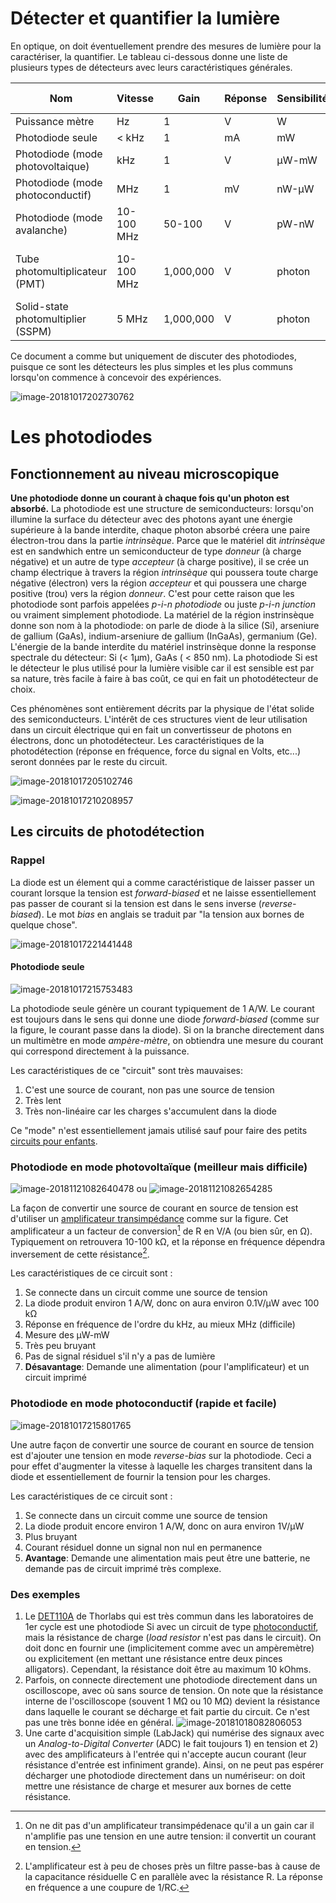 



# Détecter et quantifier la lumière

En optique, on doit éventuellement prendre des mesures de lumière pour la caractériser, la quantifier.  Le tableau ci-dessous donne une liste de plusieurs types de détecteurs avec leurs caractéristiques générales.


| Nom                             | Vitesse    | Gain      | Réponse | Sensibilité | Bruit intrinsèque                   |
| ------------------------------- | ---------- | --------- | ------- | ----------- | ------------------------------------ |
| Puissance mètre                 | Hz         | 1         | V       | W           | bas                                  |
| Photodiode seule | < kHz        | 1         | mA       | mW       | bas                                  |
| Photodiode (mode photovoltaique) | kHz        | 1         | V       | µW-mW       | bas                                  |
| Photodiode (mode photoconductif) | MHz        | 1         | mV      | nW-µW       | moyen                                |
| Photodiode (mode avalanche) | 10-100 MHz | 50-100    | V       | pW-nW       | moyen                                |
| Tube photomultiplicateur (PMT)  | 10-100 MHz | 1,000,000 | V     | photon      | faible en compte, haut en analogique |
| Solid-state photomultiplier (SSPM) | 5 MHz      | 1,000,000 | V      | photon      | faible-moyen                         |

Ce document a comme but uniquement de discuter des photodiodes, puisque ce sont les détecteurs les plus simples et les plus communs lorsqu'on commence à concevoir des expériences.

![image-20181017202730762](assets/image-20181017202730762.png)

# Les photodiodes

## Fonctionnement au niveau microscopique

**Une photodiode donne un courant à chaque fois qu'un photon est absorbé.**  La photodiode est une structure de semiconducteurs: lorsqu'on illumine la surface du détecteur avec des photons ayant une énergie supérieure à la bande interdite, chaque photon absorbé créera une paire électron-trou dans la partie *intrinsèque*. Parce que le matériel dit *intrinsèque* est en sandwhich entre un semiconducteur de type *donneur* (à charge négative) et un autre de type *accepteur* (à charge positive), il se crée un champ électrique à travers la région *intrinsèque* qui poussera toute charge négative (électron) vers la région *accepteur*  et qui poussera une charge positive (trou) vers la région *donneur*. C'est pour cette raison que les photodiode sont parfois appelées *p-i-n photodiode* ou juste *p-i-n junction* ou vraiment simplement photodiode. La matériel de la région instrinsèque donne son nom à la photodiode: on parle de diode à la silice (Si), arseniure de gallium (GaAs), indium-arseniure de gallium (InGaAs), germanium (Ge). L'énergie de la bande interdite du matériel instrinsèque donne la response spectrale du détecteur: Si (< 1µm), GaAs ( < 850 nm). La photodiode Si est le détecteur le plus utilisé pour la lumière visible car il est sensible est par sa nature, très facile à faire à bas coût, ce qui en fait un photodétecteur de choix.

Ces phénomènes sont entièrement décrits par la physique de l'état solide des semiconducteurs. L'intérêt de ces structures vient de leur utilisation dans un circuit électrique qui en fait un convertisseur de photons en électrons, donc un photodétecteur. Les caractéristiques de la photodétection (réponse en fréquence, force du signal en Volts, etc...) seront données par le reste du circuit.

![image-20181017205102746](assets/image-20181017205102746.png)

![image-20181017210208957](assets/image-20181017210208957.png)

## Les circuits de photodétection

### Rappel

La diode est un élement qui a comme caractéristique de laisser passer un courant lorsque la tension est *forward-biased* et ne laisse essentiellement pas passer de courant si la tension est dans le sens inverse (*reverse-biased*). Le mot *bias* en anglais se traduit par "la tension aux bornes de quelque chose".

![image-20181017221441448](assets/image-20181017221441448.png)



#### Photodiode seule

![image-20181017215753483](assets/image-20181017215920866.png)

La photodiode seule génère un courant typiquement de 1 A/W.  Le courant est toujours dans le sens qui donne une diode *forward-biased* (comme sur la figure, le courant passe dans la diode). Si on la branche directement dans un multimètre en mode *ampère-mètre*, on obtiendra une mesure du courant qui correspond directement à la puissance.

Les caractéristiques de ce "circuit" sont très mauvaises:

1. C'est une source de courant, non pas une source de tension
2. Très lent
3. Très non-linéaire car les charges s'accumulent dans la diode

Ce "mode" n'est essentiellement jamais utilisé sauf pour faire des petits [circuits pour enfants](https://www.amazon.ca/Elenco-Snap-Circuits-Jr-SC-100/dp/B00008BFZH/ref=asc_df_B00008BFZH/?tag=googleshopc0c-20&linkCode=df0&hvadid=292929908838&hvpos=1o3&hvnetw=g&hvrand=17551251118043948642&hvpone=&hvptwo=&hvqmt=&hvdev=c&hvdvcmdl=&hvlocint=&hvlocphy=9000255&hvtargid=pla-346177025985&psc=1).



### Photodiode en mode photovoltaïque (meilleur mais difficile)



![image-20181121082640478](assets/image-20181121082640478-2806800.png) ou ![image-20181121082654285](assets/image-20181121082654285-2806814.png)



La façon de convertir une source de courant en source de tension est d'utiliser un [amplificateur transimpédance](https://en.wikipedia.org/wiki/Transimpedance_amplifier) comme sur la figure.  Cet amplificateur a un facteur de conversion[^1] de R en V/A (ou bien sûr, en Ω).  Typiquement on retrouvera 10-100 kΩ, et la réponse en fréquence dépendra inversement de cette résistance[^2]. 

Les caractéristiques de ce circuit sont :

1. Se connecte dans un circuit comme une source de tension
2. La diode produit environ 1 A/W, donc on aura environ 0.1V/µW avec 100 kΩ
3. Réponse en fréquence de l'ordre du kHz, au mieux MHz (difficile)
4. Mesure des µW-mW
5. Très peu bruyant
6. Pas de signal résiduel s'il n'y a pas de lumière
7. **Désavantage**: Demande une alimentation (pour l'amplificateur) et un circuit imprimé

### Photodiode en mode photoconductif (rapide et facile)

![image-20181017215801765](assets/image-20181017215801765.png)

Une autre façon de convertir une source de courant en source de tension est d'ajouter une tension en mode *reverse-bias* sur la photodiode.  Ceci a pour effet d'augmenter la vitesse à laquelle les charges transitent dans la diode et essentiellement de fournir la tension pour les charges.

Les caractéristiques de ce circuit sont :

1. Se connecte dans un circuit comme une source de tension
2. La diode produit encore environ 1 A/W, donc on aura environ 1V/µW
3. Plus bruyant
4. Courant résiduel donne un signal non nul en permanence
5. **Avantage**: Demande une alimentation mais peut être une batterie, ne demande pas de circuit imprimé très complexe.

### Des exemples

1. Le [DET110A](https://www.thorlabs.com/drawings/32368004505a6cc1-01947C6B-C6EE-BBBA-3CBED9E9C43ACD99/DET110-SpecSheet.pdf) de Thorlabs qui est très commun dans les laboratoires de 1er cycle est une photodiode Si avec un circuit de type [photoconductif](https://www.thorlabs.com/tutorials.cfm?tabID=31760), mais la résistance de charge (*load resistor* n'est pas dans le circuit).  On doit donc en fournir une (implicitement comme avec un ampèremètre) ou explicitement (en mettant une résistance entre deux pinces alligators). Cependant, la résistance doit être au maximum 10 kOhms.
2. Parfois, on connecte directement une photodiode directement dans un oscilloscope, avec où sans source de tension. On note que la résistance interne de l'oscilloscope (souvent 1 MΩ ou 10 MΩ) devient la résistance dans laquelle le courant se décharge et fait partie du circuit. Ce n'est pas une très bonne idée en général.
   ![image-20181018082806053](assets/image-20181018082806053.png)
3. Une carte d'acquisition simple (LabJack) qui numérise des signaux avec un *Analog-to-Digital Converter* (ADC) le fait toujours 1) en tension et 2) avec des amplificateurs à l'entrée qui n'accepte aucun courant (leur résistance d'entrée est infiniment grande). Ainsi, on ne peut pas espérer décharger une photodiode directement dans un numériseur: on doit mettre une résistance de charge et mesurer aux bornes de cette résistance. 







[^1]: On ne dit pas d'un amplificateur transimpédenace qu'il a un gain car il n'amplifie pas une tension en une autre tension: il convertit un courant en tension.
[^2]: L'amplificateur est à peu de choses près un filtre passe-bas à cause de la capacitance résiduelle C en parallèle avec la résistance R.  La réponse en fréquence a une coupure de 1/RC.

